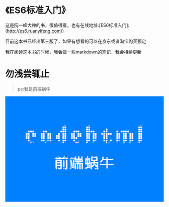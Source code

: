 # 《ES6标准入门》

这是阮一峰大神的书，很值得看，也有在线地址:[ES6标准入门]:(http://es6.ruanyifeng.com/)

目前这本书已经出第三版了，如果有想看的可以在京东或者淘宝购买预定

我在阅读这本书的时候，我会做一些markdown的笔记，我会持续更新

# 勿浅尝辄止

> ps:我是前端蜗牛


![](/assets/未命名_副本1.jpg)

